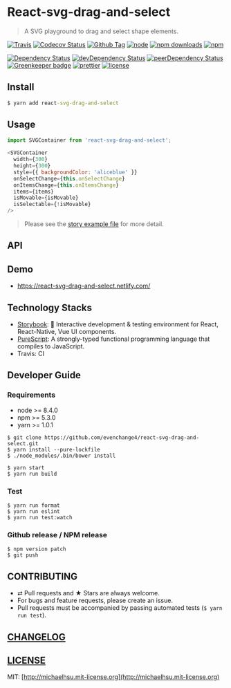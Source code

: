 # React-svg-drag-and-select

> A SVG playground to drag and select shape elements.

[![Travis][travis-badge]][travis]
[![Codecov Status][codecov-badge]][codecov]
[![Github Tag][githubTag-badge]][githubTag]
[![node][node]]()
[![npm downloads][npm-downloads]][npm]
[![npm][npm-badge]][npm]

[![Dependency Status][dependency-badge]][dependency]
[![devDependency Status][devDependency-badge]][devDependency]
[![peerDependency Status][peerDependency-badge]][peerDependency]
[![Greenkeeper badge][greenkeeper-badge]][greenkeeper]
[![prettier][prettier-badge]][prettier]
[![license][license-badge]][license]

## Install

```cmd
$ yarn add react-svg-drag-and-select
```

## Usage

```js
import SVGContainer from 'react-svg-drag-and-select';

<SVGContainer
  width={300}
  height={300}
  style={{ backgroundColor: 'aliceblue' }}
  onSelectChange={this.onSelectChange}
  onItemsChange={this.onItemsChange}
  items={items}
  isMovable={isMovable}
  isSelectable={!isMovable}
/>
```

> Please see the [story example file](./src/components/SVGContainer/SVGContainer.example.js) for more detail.

## API

## Demo

- https://react-svg-drag-and-select.netlify.com/

## Technology Stacks

- [Storybook](https://github.com/storybooks/storybook): 📓 Interactive development & testing environment for React, React-Native, Vue UI components.
- [PureScript](http://www.purescript.org/): A strongly-typed functional programming language that compiles to JavaScript.
- Travis: CI

## Developer Guide

### Requirements

-   node >= 8.4.0
-   npm >= 5.3.0
-   yarn >= 1.0.1

```
$ git clone https://github.com/evenchange4/react-svg-drag-and-select.git
$ yarn install --pure-lockfile
$ ./node_modules/.bin/bower install

$ yarn start
$ yarn run build
```

### Test

```
$ yarn run format
$ yarn run eslint
$ yarn run test:watch
```

### Github release / NPM release

```
$ npm version patch
$ git push
```

## CONTRIBUTING

*   ⇄ Pull requests and ★ Stars are always welcome.
*   For bugs and feature requests, please create an issue.
*   Pull requests must be accompanied by passing automated tests (`$ yarn run test`).

## [CHANGELOG](CHANGELOG.md)

## [LICENSE](LICENSE)

MIT: [http://michaelhsu.mit-license.org](http://michaelhsu.mit-license.org)

[travis-badge]: https://img.shields.io/travis/evenchange4/react-svg-drag-and-select/master.svg?style=flat-square
[travis]: https://travis-ci.org/evenchange4/react-svg-drag-and-select
[codecov-badge]: https://img.shields.io/codecov/c/github/evenchange4/react-svg-drag-and-select.svg?style=flat-square
[codecov]: https://codecov.io/github/evenchange4/react-svg-drag-and-select?branch=master
[node]: https://img.shields.io/node/v/react-svg-drag-and-select.svg?style=flat-square
[npm-badge]: https://img.shields.io/npm/v/react-svg-drag-and-select.svg?style=flat-square
[npm]: https://www.npmjs.com/package/react-svg-drag-and-select
[npm-downloads]: https://img.shields.io/npm/dt/react-svg-drag-and-select.svg?style=flat-square
[dependency-badge]: https://david-dm.org/evenchange4/react-svg-drag-and-select.svg?style=flat-square
[dependency]: https://david-dm.org/evenchange4/react-svg-drag-and-select
[devDependency-badge]: https://david-dm.org/evenchange4/react-svg-drag-and-select/dev-status.svg?style=flat-square
[devDependency]: https://david-dm.org/evenchange4/react-svg-drag-and-select#info=devDependencies
[peerDependency-badge]: https://david-dm.org/evenchange4/react-svg-drag-and-select/peer-status.svg?style=flat-square
[peerDependency]: https://david-dm.org/evenchange4/react-svg-drag-and-select#info=peerDependencies
[githubTag-badge]: https://img.shields.io/github/tag/evenchange4/react-svg-drag-and-select.svg?style=flat-square
[githubTag]: ./CHANGELOG.md
[license-badge]: https://img.shields.io/github/license/evenchange4/react-svg-drag-and-select.svg?style=flat-square
[license]: http://michaelhsu.mit-license.org/
[greenkeeper-badge]: https://badges.greenkeeper.io/evenchange4/react-svg-drag-and-select.svg
[greenkeeper]: https://greenkeeper.io/
[dockerhub-auto-badge]: https://img.shields.io/docker/automated/evenchange4/react-svg-drag-and-select.svg?style=flat-square
[dockerhub]: https://hub.docker.com/r/evenchange4/react-svg-drag-and-select/
[dockerPulls-badge]: https://img.shields.io/docker/pulls/evenchange4/react-svg-drag-and-select.svg?style=flat-square
[dockerSize]: https://microbadger.com/images/evenchange4/react-svg-drag-and-select
[dockerSize-badge]: https://images.microbadger.com/badges/image/evenchange4/react-svg-drag-and-select.svg
[prettier-badge]: https://img.shields.io/badge/styled_with-prettier-ff69b4.svg?style=flat-square
[prettier]: https://github.com/prettier/prettier
